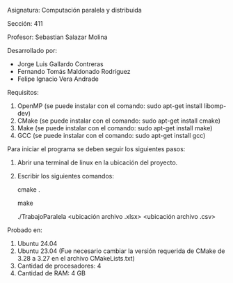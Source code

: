 Asignatura: Computación paralela y distribuida

Sección: 411

Profesor: Sebastian Salazar Molina

Desarrollado por:

  - Jorge Luis Gallardo Contreras
  - Fernando Tomás Maldonado Rodríguez
  - Felipe Ignacio Vera Andrade
    
Requisitos:
  1. OpenMP (se puede instalar con el comando: sudo apt-get install libomp-dev)
  2. CMake (se puede instalar con el comando: sudo apt-get install cmake)
  3. Make (se puede instalar con el comando: sudo apt-get install make)
  4. GCC (se puede instalar con el comando: sudo apt-get install gcc)
     
Para iniciar el programa se deben seguir los siguientes pasos:
  1. Abrir una terminal de linux en la ubicación del proyecto.
  2. Escribir los siguientes comandos:
     
     cmake .
     
     make
     
     ./TrabajoParalela <ubicación archivo .xlsx> <ubicación archivo .csv>

Probado en:
  1. Ubuntu 24.04
  2. Ubuntu 23.04 (Fue necesario cambiar la versión requerida de CMake de 3.28 a 3.27 en el archivo CMakeLists.txt)
  3. Cantidad de procesadores: 4
  4. Cantidad de RAM: 4 GB
